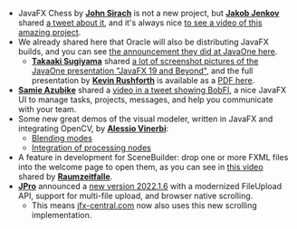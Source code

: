 * JavaFX Chess by [**John Sirach**](https://twitter.com/john_sirach) is not a new project, but [**Jakob Jenkov**](https://twitter.com/jjenkov) shared [a tweet about it](https://twitter.com/jjenkov/status/1586785876050427904), and it's always nice [to see a video of this amazing project](https://www.youtube.com/watch?v=6S6km5duBrM).
* We already shared here that Oracle will also be distributing JavaFX builds, and you can see [the announcement they did at JavaOne here](https://www.youtube.com/watch?v=4hUbmI0nplU&t=1600s).
  * [**Takaaki Sugiyama**](https://twitter.com/zinbe) shared [a lot of screenshot pictures of the JavaOne presentation "JavaFX 19 and Beyond"](https://twitter.com/zinbe/status/1583208414707998720), and the full presentation by [**Kevin Rushforth**](https://twitter.com/kevinrushforth) is available as a [PDF here](https://cr.openjdk.java.net/~kcr/presentations/javaone-2022/JavaFX-19_Final.pdf).
* [**Samie Azubike**](https://twitter.com/samieteq) shared a [video in a tweet showing BobFI](https://twitter.com/samieteq/status/1583769072273354752), a nice JavaFX UI to manage tasks, projects, messages, and help you communicate with your team.
* Some new great demos of the visual modeler, written in JavaFX and integrating OpenCV, by [**Alessio Vinerbi**](https://twitter.com/Alessio_Vinerbi):
  * [Blending modes](https://twitter.com/Alessio_Vinerbi/status/1586044299996631042)
  * [Integration of processing nodes](https://twitter.com/Alessio_Vinerbi/status/1587406474313089026)
* A feature in development for SceneBuilder: drop one or more FXML files into the welcome page to open them, as you can see in [this video](https://twitter.com/Raumzeitfalle/status/1587543306782887937?t=48IdRrEehs88chXQ0iAMKg&s=09) shared by [**Raumzeitfalle**](https://twitter.com/Raumzeitfalle).
* [**JPro**](https://twitter.com/jpro_one) announced a [new version 2022.1.6](https://www.jpro.one/docs/current/3.1/2022.1.X?) with a modernized FileUpload API, support for multi-file upload, and browser native scrolling.
  * This means [jfx-central.com](https://www.jfx-central.com/) now also uses this new scrolling implementation.